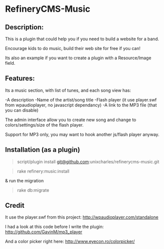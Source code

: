 RefineryCMS-Music
================

Description:
------------

This is a plugin that could help you if you need to build a website for a band. 

Encourage kids to do music, build their web site for free if you can!

Its also an example if you want to create a plugin with a Resource/Image field.

Features:
---------

Its a music section, with list of tunes, and each song view has:

-A description
-Name of the artist/song title
-Flash player (it use player.swf from wpaudioplayer, no javascript dependancy) 
-A link to the MP3 file (that you can disable)

The admin interface allow you to create new song and change to colors/settings/size of the flash player.

Support for MP3 only, you may want to hook another js/flash player anyway.

Installation (as a plugin)
--------------------------
> script/plugin install git@github.com:unixcharles/refinerycms-music.git

> rake refinery:music:install

& run the migration

> rake db:migrate

Credit
------

It use the player.swf from this project:
http://wpaudioplayer.com/standalone

I had a look at this code before I write the plugin:
http://github.com/GavinM/mp3_player

And a color picker right here:
http://www.eyecon.ro/colorpicker/